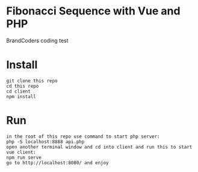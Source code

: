 # Fibonacci Sequence with Vue and PHP
BrandCoders coding test

# Install
```
git clone this repo
cd this repo
cd client
npm install
```

# Run
```
in the root of this repo use command to start php server:
php -S localhost:8888 api.php
open another terminal window and cd into client and run this to start vue client:
npm run serve
go to http://localhost:8080/ and enjoy
```
